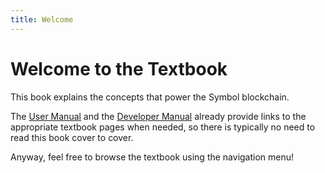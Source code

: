```yaml
---
title: Welcome
---
```


# Welcome to the Textbook

This book explains the concepts that power the Symbol blockchain.

The [User Manual](../userbook/intro.md) and the [Developer Manual](../devbook/intro.md) already provide links to the appropriate textbook pages when needed, so there is typically no need to read this book cover to cover.

Anyway, feel free to browse the textbook using the navigation menu!
